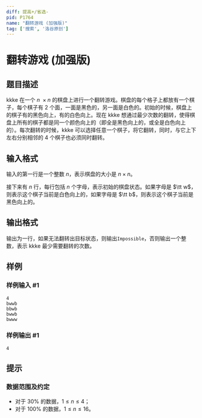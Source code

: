 ```yaml
---
diff: 提高+/省选-
pid: P1764
name: "翻转游戏 (加强版)"
tag: ['搜索', '洛谷原创']
---
```

# 翻转游戏 (加强版)
## 题目描述

kkke 在一个 $n\ \times n$ 的棋盘上进行一个翻转游戏。棋盘的每个格子上都放有一个棋子，每个棋子有 $2$ 个面，一面是黑色的，另一面是白色的。初始的时候，棋盘上的棋子有的黑色向上，有的白色向上。现在 kkke 想通过最少次数的翻转，使得棋盘上所有的棋子都是同一个颜色向上的（即全是黑色向上的，或全是白色向上的）。每次翻转的时候，kkke 可以选择任意一个棋子，将它翻转，同时，与它上下左右分别相邻的 $4$ 个棋子也必须同时翻转。
## 输入格式

输入的第一行是一个整数 $n$，表示棋盘的大小是 $n\times n$。

接下来有 $n$ 行，每行包括 $n$ 个字母，表示初始的棋盘状态。如果字母是 $\tt w$，则表示这个棋子当前是白色向上的，如果字母是 $\tt b$，则表示这个棋子当前是黑色向上的。
## 输出格式

输出为一行，如果无法翻转出目标状态，则输出`Impossible`，否则输出一个整数，表示 kkke 最少需要翻转的次数。

## 样例

### 样例输入 #1
```
4
bwwb
bbwb
bwwb
bwww

```
### 样例输出 #1
```
4
```
## 提示

### 数据范围及约定

- 对于 $30\%$ 的数据，$1 \le n \le 4$；
- 对于 $100\%$ 的数据，$1 \le n \le 16$。
